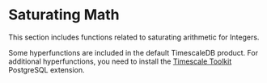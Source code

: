 # Saturating Math
This section includes functions related to saturating arithmetic for Integers.

Some hyperfunctions are included in the default TimescaleDB product. For
additional hyperfunctions, you need to install the
[Timescale Toolkit][install-toolkit] PostgreSQL extension.

<hyperfunctionTable
    hyperfunctionFamily='saturating math'
    includeExperimental
    sortByType
/>

[install-toolkit]: timescaledb/:currentVersion:/how-to-guides/hyperfunctions/install-toolkit
